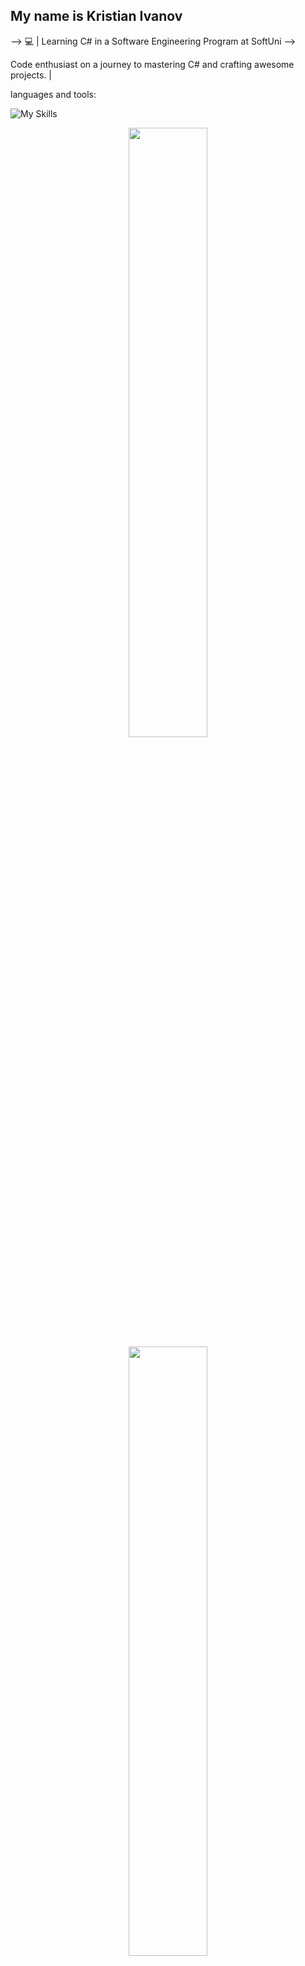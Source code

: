 ## My name is Kristian Ivanov

-->
💻 | Learning C# in a Software Engineering Program at SoftUni  -->

Code enthusiast on a journey to mastering C# and crafting awesome projects. |

languages and tools:


![My Skills](https://go-skill-icons.vercel.app/api/icons?i=azure,cs,html,css,docker,js,sqlserver&perline=7&theme=dark)




<p align="center">
  <img height="50%" width="auto" src ="https://github-readme-stats.vercel.app/api?username=KristianAntoanov&show_icons=true&count_private=true&theme=darcula&hide_border=true&hide=issues,contribs&bg_color=00000000">
  <img height="50%" width="auto" src ="https://github-readme-stats.vercel.app/api/top-langs/?username=KristianAntoanov&layout=compact&hide_border=true&theme=darcula&bg_color=00000000&langs_count=6&hide=jupyter%20notebook,tex,css,php&exclude_repo=Pacman-AI">
  <br>
  <img height="50%" width="auto" src ="https://github-readme-streak-stats.herokuapp.com?user=KristianAntoanov&theme=darcula&hide_border=true&background=FFFFFF00">
  <br>
</p>


<details>
 <summary><h3>📜 My Certificates</h3></summary>
     
<code><img  alt="Basic" width="300px" style="padding-right:10px;" src="https://github.com/user-attachments/files/17044075/Programming.Basics.-.May.2024.-.Certificate.pdf" /></code>
<code><img  alt="Fundamentals" width="300px" style="padding-right:10px;" src="https://github.com/user-attachments/files/17044048/Programming.Fundamentals.with.C.-.September.2023.-.Certificate.pdf" /></code>
<code><img  alt="Advance" width="300px" style="padding-right:10px;" src="https://github.com/user-attachments/files/17044078/C.Advanced.-.January.2024.-.Certificate.pdf" /></code>
<code><img  alt="OOP" width="300px" style="padding-right:10px;" src="https://github.com/user-attachments/files/17044084/C.OOP.-.February.2024.-.Certificate.pdf" /></code>
<code><img  alt="MSSQL" width="300px" style="padding-right:10px;" src="https://github.com/user-attachments/files/17044085/MS.SQL.-.May.2024.-.Certificate-2.pdf" /></code>
<code><img  alt="EntityFramework" width="300px" style="padding-right:10px;" src="https://github.com/user-attachments/files/17044089/Entity.Framework.Core.-.June.2024.-.Certificate.pdf" /></code> 

</details>

